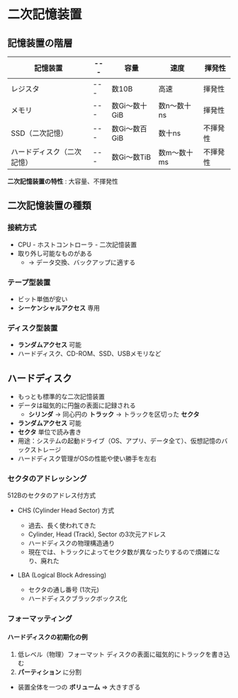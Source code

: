 # 二次記憶装置

## 記憶装置の階層
| 記憶装置 | --- | 容量 | 速度 | 揮発性 |
| --- | --- | --- | --- | --- |
| レジスタ | --- | 数10B | 高速 | 揮発性 |
| メモリ | --- | 数Gi〜数十GiB | 数n〜数十ns | 揮発性 |
| SSD（二次記憶） | --- | 数Gi〜数百GiB | 数十ns | 不揮発性 |
| ハードディスク（二次記憶） | --- | 数Gi〜数TiB | 数m〜数十ms | 不揮発性 |

__二次記憶装置の特性__ : 大容量、不揮発性

## 二次記憶装置の種類
### 接続方式
* CPU - ホストコントローラ - 二次記憶装置
* 取り外し可能なものがある
  * → データ交換、バックアップに適する

### テープ型装置
* ビット単価が安い
* __シーケンシャルアクセス__ 専用

### ディスク型装置
* __ランダムアクセス__ 可能
* ハードディスク、CD-ROM、SSD、USBメモリなど

## ハードディスク
* もっとも標準的な二次記憶装置
* データは磁気的に円盤の表面に記録される
  * __シリンダ__ → 同心円の __トラック__ → トラックを区切った __セクタ__
* __ランダムアクセス__ 可能
* __セクタ__ 単位で読み書き
* 用途：システムの起動ドライブ（OS、アプリ、データ全て）、仮想記憶のバックストレージ
* ハードディスク管理がOSの性能や使い勝手を左右

### セクタのアドレッシング
512Bのセクタのアドレス付方式

* CHS (Cylinder Head Sector) 方式
  * 過去、長く使われてきた
  * Cylinder, Head (Track), Sector の3次元アドレス
  * ハードディスクの物理構造通り
  * 現在では、トラックによってセクタ数が異なったりするので煩雑になり、廃れた

* LBA (Logical Block Adressing)
  * セクタの通し番号 (1次元)
  * ハードディスクブラックボックス化

### フォーマッティング
#### ハードディスクの初期化の例
1. 低レベル（物理）フォーマット
  ディスクの表面に磁気的にトラックを書き込む
2. __パーティション__ に分割
  * 装置全体を一つの __ボリューム__ ⇒ 大きすぎる
  
  

  
  
  
  
  
  
  
  
  
  
  
